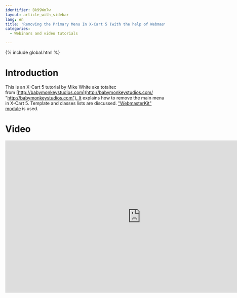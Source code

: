 ```yaml
---
identifier: Bk99Wn7w
layout: article_with_sidebar
lang: en
title: 'Removing the Primary Menu In X-Cart 5 (with the help of WebmasterKit): Tutorial by Mike White'
categories:
  - Webinars and video tutorials

---
```


{% include global.html %}

# Introduction

This is an X-Сart 5 tutorial by Mike White aka totaltec from [http://babymonkeystudios.com](http://babymonkeystudios.com/ "http://babymonkeystudios.com"). It explains how to remove the main menu in X-Cart 5. Template and classes lists are discussed. ["WebmasterKit" module](http://www.x-cart.com/extensions/addons/webmaster-kit.html) is used.

# Video

<iframe class="youtube-player" type="text/html" style="width: 853px; height: 480px" src="http://www.youtube.com/embed/byLG9q13pxk" frameborder="0"></iframe>